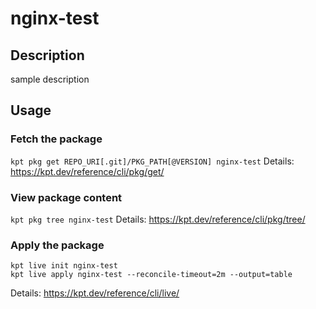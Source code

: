 # nginx-test

## Description
sample description

## Usage

### Fetch the package
`kpt pkg get REPO_URI[.git]/PKG_PATH[@VERSION] nginx-test`
Details: https://kpt.dev/reference/cli/pkg/get/

### View package content
`kpt pkg tree nginx-test`
Details: https://kpt.dev/reference/cli/pkg/tree/

### Apply the package
```
kpt live init nginx-test
kpt live apply nginx-test --reconcile-timeout=2m --output=table
```
Details: https://kpt.dev/reference/cli/live/
